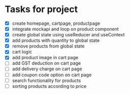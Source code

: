 # Tasks for project

- [x] create homepage, cartpage, productpage
- [x] integrate mockapi and loop on product component
- [x] create global state using useReducer and useContext
- [x] add products with quantity to global state
- [x] remove products from global state
- [x] cart logic
- [x] add product image in cart page
- [ ] add GST deduction on cart page
- [ ] add delivery charge on cart page
- [ ] add coupon code option on cart page
- [ ] search functionality for products
- [ ] sorting products according to price